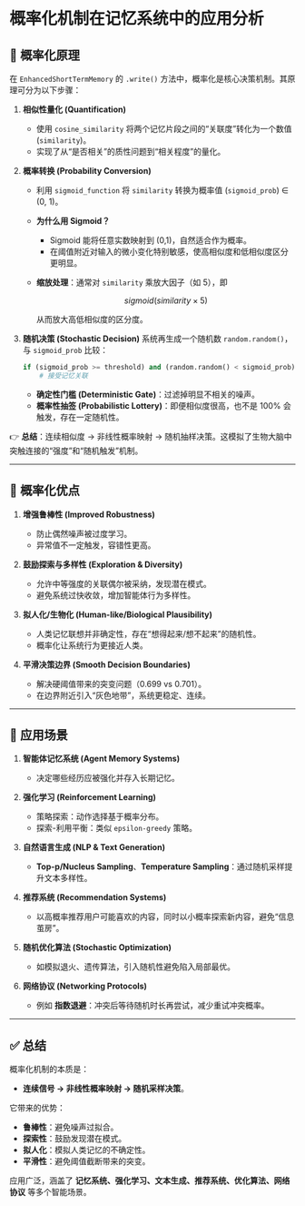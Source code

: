 # 概率化机制在记忆系统中的应用分析

## 📌 概率化原理

在 `EnhancedShortTermMemory` 的 `.write()` 方法中，概率化是核心决策机制。其原理可分为以下步骤：

1. **相似性量化 (Quantification)**

   * 使用 `cosine_similarity` 将两个记忆片段之间的“关联度”转化为一个数值 (`similarity`)。
   * 实现了从“是否相关”的质性问题到“相关程度”的量化。

2. **概率转换 (Probability Conversion)**

   * 利用 `sigmoid_function` 将 `similarity` 转换为概率值 (`sigmoid_prob`) ∈ (0, 1)。
   * **为什么用 Sigmoid？**

     * Sigmoid 能将任意实数映射到 (0,1)，自然适合作为概率。
     * 在阈值附近对输入的微小变化特别敏感，使高相似度和低相似度区分更明显。
   * **缩放处理**：通常对 `similarity` 乘放大因子（如 5），即

     ```math
     sigmoid(similarity × 5)
     ```

     从而放大高低相似度的区分度。

3. **随机决策 (Stochastic Decision)**
   系统再生成一个随机数 `random.random()`，与 `sigmoid_prob` 比较：

   ```python
   if (sigmoid_prob >= threshold) and (random.random() < sigmoid_prob):
       # 接受记忆关联
   ```

   * **确定性门槛 (Deterministic Gate)**：过滤掉明显不相关的噪声。
   * **概率性抽签 (Probabilistic Lottery)**：即便相似度很高，也不是 100% 会触发，存在一定随机性。

👉 **总结**：连续相似度 → 非线性概率映射 → 随机抽样决策。这模拟了生物大脑中突触连接的“强度”和“随机触发”机制。

---

## 🌟 概率化优点

1. **增强鲁棒性 (Improved Robustness)**

   * 防止偶然噪声被过度学习。
   * 异常值不一定触发，容错性更高。

2. **鼓励探索与多样性 (Exploration & Diversity)**

   * 允许中等强度的关联偶尔被采纳，发现潜在模式。
   * 避免系统过快收敛，增加智能体行为多样性。

3. **拟人化/生物化 (Human-like/Biological Plausibility)**

   * 人类记忆联想并非确定性，存在“想得起来/想不起来”的随机性。
   * 概率化让系统行为更接近人类。

4. **平滑决策边界 (Smooth Decision Boundaries)**

   * 解决硬阈值带来的突变问题（0.699 vs 0.701）。
   * 在边界附近引入“灰色地带”，系统更稳定、连续。

---

## 🎯 应用场景

1. **智能体记忆系统 (Agent Memory Systems)**

   * 决定哪些经历应被强化并存入长期记忆。

2. **强化学习 (Reinforcement Learning)**

   * 策略探索：动作选择基于概率分布。
   * 探索-利用平衡：类似 `epsilon-greedy` 策略。

3. **自然语言生成 (NLP & Text Generation)**

   * **Top-p/Nucleus Sampling**、**Temperature Sampling**：通过随机采样提升文本多样性。

4. **推荐系统 (Recommendation Systems)**

   * 以高概率推荐用户可能喜欢的内容，同时以小概率探索新内容，避免“信息茧房”。

5. **随机优化算法 (Stochastic Optimization)**

   * 如模拟退火、遗传算法，引入随机性避免陷入局部最优。

6. **网络协议 (Networking Protocols)**

   * 例如 **指数退避**：冲突后等待随机时长再尝试，减少重试冲突概率。

---

## ✅ 总结

概率化机制的本质是：

* **连续信号 → 非线性概率映射 → 随机采样决策**。

它带来的优势：

* **鲁棒性**：避免噪声过拟合。
* **探索性**：鼓励发现潜在模式。
* **拟人化**：模拟人类记忆的不确定性。
* **平滑性**：避免阈值截断带来的突变。

应用广泛，涵盖了 **记忆系统、强化学习、文本生成、推荐系统、优化算法、网络协议** 等多个智能场景。
